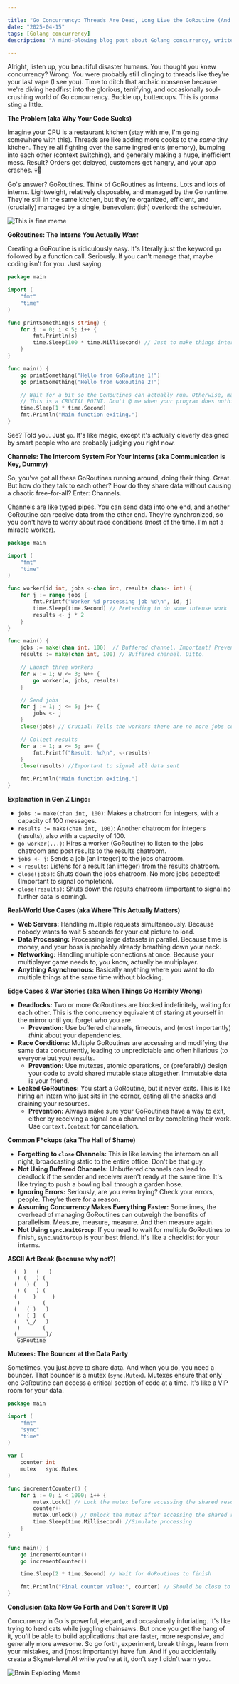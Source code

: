```yaml
---

title: "Go Concurrency: Threads Are Dead, Long Live the GoRoutine (And My Sanity? Debatable.)"
date: "2025-04-15"
tags: [Golang concurrency]
description: "A mind-blowing blog post about Golang concurrency, written for chaotic Gen Z engineers. Prepare for existential dread and surprisingly useful code."

---
```


Alright, listen up, you beautiful disaster humans. You thought you knew concurrency? Wrong. You were probably still clinging to threads like they're your last vape (I see you). Time to ditch that archaic nonsense because we're diving headfirst into the glorious, terrifying, and occasionally soul-crushing world of Go concurrency. Buckle up, buttercups. This is gonna sting a little.

**The Problem (aka Why Your Code Sucks)**

Imagine your CPU is a restaurant kitchen (stay with me, I'm going somewhere with this). Threads are like adding more cooks to the *same* tiny kitchen. They're all fighting over the same ingredients (memory), bumping into each other (context switching), and generally making a huge, inefficient mess. Result? Orders get delayed, customers get hangry, and your app crashes. 💀🙏

Go's answer? GoRoutines. Think of GoRoutines as interns. Lots and lots of interns. Lightweight, relatively disposable, and managed by the Go runtime. They're still in the same kitchen, but they're organized, efficient, and (crucially) managed by a single, benevolent (ish) overlord: the scheduler.

![This is fine meme](https://i.kym-cdn.com/entries/icons/original/000/018/012/this_is_fine.jpeg)

**GoRoutines: The Interns You Actually *Want***

Creating a GoRoutine is ridiculously easy. It's literally just the keyword `go` followed by a function call. Seriously. If you can't manage that, maybe coding isn't for you. Just saying.

```go
package main

import (
	"fmt"
	"time"
)

func printSomething(s string) {
	for i := 0; i < 5; i++ {
		fmt.Println(s)
		time.Sleep(100 * time.Millisecond) // Just to make things interesting (and slightly asynchronous)
	}
}

func main() {
	go printSomething("Hello from GoRoutine 1!")
	go printSomething("Hello from GoRoutine 2!")

	// Wait for a bit so the GoRoutines can actually run. Otherwise, main exits and everything dies.
	// This is a CRUCIAL POINT. Don't @ me when your program does nothing.
	time.Sleep(1 * time.Second)
	fmt.Println("Main function exiting.")
}
```

See? Told you. Just `go`. It's like magic, except it's actually cleverly designed by smart people who are probably judging you right now.

**Channels: The Intercom System For Your Interns (aka Communication is Key, Dummy)**

So, you've got all these GoRoutines running around, doing their thing. Great. But how do they talk to each other? How do they share data without causing a chaotic free-for-all? Enter: Channels.

Channels are like typed pipes. You can send data into one end, and another GoRoutine can receive data from the other end. They're synchronized, so you don't have to worry about race conditions (most of the time. I'm not a miracle worker).

```go
package main

import (
	"fmt"
	"time"
)

func worker(id int, jobs <-chan int, results chan<- int) {
	for j := range jobs {
		fmt.Printf("Worker %d processing job %d\n", id, j)
		time.Sleep(time.Second) // Pretending to do some intense work
		results <- j * 2
	}
}

func main() {
	jobs := make(chan int, 100)  // Buffered channel. Important! Prevents deadlock in some cases.
	results := make(chan int, 100) // Buffered channel. Ditto.

	// Launch three workers
	for w := 1; w <= 3; w++ {
		go worker(w, jobs, results)
	}

	// Send jobs
	for j := 1; j <= 5; j++ {
		jobs <- j
	}
	close(jobs) // Crucial! Tells the workers there are no more jobs coming.

	// Collect results
	for a := 1; a <= 5; a++ {
		fmt.Printf("Result: %d\n", <-results)
	}
	close(results) //Important to signal all data sent

	fmt.Println("Main function exiting.")
}
```

**Explanation in Gen Z Lingo:**

*   `jobs := make(chan int, 100)`: Makes a chatroom for integers, with a capacity of 100 messages.
*   `results := make(chan int, 100)`: Another chatroom for integers (results), also with a capacity of 100.
*   `go worker(...)`: Hires a worker (GoRoutine) to listen to the jobs chatroom and post results to the results chatroom.
*   `jobs <- j`: Sends a job (an integer) to the jobs chatroom.
*   `<-results`: Listens for a result (an integer) from the results chatroom.
*   `close(jobs)`: Shuts down the jobs chatroom. No more jobs accepted! (Important to signal completion).
*   `close(results)`: Shuts down the results chatroom (important to signal no further data is coming).

**Real-World Use Cases (aka Where This Actually Matters)**

*   **Web Servers:** Handling multiple requests simultaneously. Because nobody wants to wait 5 seconds for your cat picture to load.
*   **Data Processing:** Processing large datasets in parallel. Because time is money, and your boss is probably already breathing down your neck.
*   **Networking:** Handling multiple connections at once. Because your multiplayer game needs to, you know, actually be multiplayer.
*   **Anything Asynchronous:** Basically anything where you want to do multiple things at the same time without blocking.

**Edge Cases & War Stories (aka When Things Go Horribly Wrong)**

*   **Deadlocks:** Two or more GoRoutines are blocked indefinitely, waiting for each other. This is the concurrency equivalent of staring at yourself in the mirror until you forget who you are.
    *   **Prevention:** Use buffered channels, timeouts, and (most importantly) *think* about your dependencies.
*   **Race Conditions:** Multiple GoRoutines are accessing and modifying the same data concurrently, leading to unpredictable and often hilarious (to everyone but you) results.
    *   **Prevention:** Use mutexes, atomic operations, or (preferably) design your code to avoid shared mutable state altogether. Immutable data is your friend.
*   **Leaked GoRoutines:** You start a GoRoutine, but it never exits. This is like hiring an intern who just sits in the corner, eating all the snacks and draining your resources.
    *   **Prevention:** Always make sure your GoRoutines have a way to exit, either by receiving a signal on a channel or by completing their work. Use `context.Context` for cancellation.

**Common F*ckups (aka The Hall of Shame)**

*   **Forgetting to `close` Channels:** This is like leaving the intercom on all night, broadcasting static to the entire office. Don't be that guy.
*   **Not Using Buffered Channels:** Unbuffered channels can lead to deadlock if the sender and receiver aren't ready at the same time. It's like trying to push a bowling ball through a garden hose.
*   **Ignoring Errors:** Seriously, are you even trying? Check your errors, people. They're there for a reason.
*   **Assuming Concurrency Makes Everything Faster:** Sometimes, the overhead of managing GoRoutines can outweigh the benefits of parallelism. Measure, measure, measure. And then measure again.
*   **Not Using `sync.WaitGroup`:** If you need to wait for multiple GoRoutines to finish, `sync.WaitGroup` is your best friend. It's like a checklist for your interns.

**ASCII Art Break (because why not?)**

```
  (  )   (   )
   ) (   ) (
  (   ) (   )
   ) (   ) (
  (     )     )
   )   _   (
  (   ( )   )
   )  [ ]  (
  (   \_/   )
   )       (
  (_________)/
   GoRoutine
```

**Mutexes: The Bouncer at the Data Party**

Sometimes, you just *have* to share data. And when you do, you need a bouncer. That bouncer is a mutex (`sync.Mutex`). Mutexes ensure that only one GoRoutine can access a critical section of code at a time. It's like a VIP room for your data.

```go
package main

import (
	"fmt"
	"sync"
	"time"
)

var (
	counter int
	mutex   sync.Mutex
)

func incrementCounter() {
	for i := 0; i < 1000; i++ {
		mutex.Lock() // Lock the mutex before accessing the shared resource
		counter++
		mutex.Unlock() // Unlock the mutex after accessing the shared resource
		time.Sleep(time.Millisecond) //Simulate processing
	}
}

func main() {
	go incrementCounter()
	go incrementCounter()

	time.Sleep(2 * time.Second) // Wait for GoRoutines to finish

	fmt.Println("Final counter value:", counter) // Should be close to 2000
}
```

**Conclusion (aka Now Go Forth and Don't Screw It Up)**

Concurrency in Go is powerful, elegant, and occasionally infuriating. It's like trying to herd cats while juggling chainsaws. But once you get the hang of it, you'll be able to build applications that are faster, more responsive, and generally more awesome. So go forth, experiment, break things, learn from your mistakes, and (most importantly) have fun. And if you accidentally create a Skynet-level AI while you're at it, don't say I didn't warn you.

![Brain Exploding Meme](https://i.imgflip.com/30qjcw.jpg)
